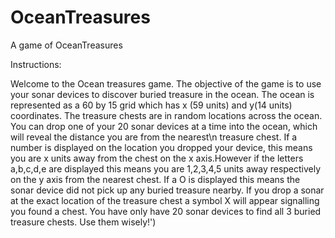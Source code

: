 # OceanTreasures
A game of OceanTreasures


Instructions:

Welcome to the Ocean treasures game. The objective of the game is to use your sonar devices to discover buried treasure in the ocean. The ocean is represented as a 60 by 15 grid which has x (59 units) and y(14 units) coordinates. The treasure chests are in random locations across the ocean. You can drop one of your 20 sonar devices at a time into the ocean, which will reveal the distance you are from the nearest\n treasure chest. If a number is displayed on the location you dropped your device, this means you are x units away from the chest on the x axis.However if the letters a,b,c,d,e are displayed this means you are 1,2,3,4,5 units away respectively on the y axis from the nearest chest. If a O is displayed this means the sonar device did not pick up any buried treasure nearby. If you drop a sonar at the exact location of the treasure chest a symbol X will appear signalling you found a chest. You have only have 20 sonar devices to find all 3 buried treasure chests. Use them wisely!')
